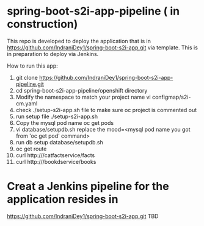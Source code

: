 # spring-boot-s2i-app-pipeline ( in construction)

This repo is developed to deploy the application that is in https://github.com/IndraniDey1/spring-boot-s2i-app.git 
via template. This is in preparation to deploy via Jenkins. 

How to run this app:

1. git clone https://github.com/IndraniDey1/spring-boot-s2i-app-pipeline.git
2. cd spring-boot-s2i-app-pipeline/openshift directory
3. Modify the namespace to match your project name 
   vi configmap/s2i-cm.yaml
4. check ./setup-s2i-app.sh file to make sure oc project is commented out
5. run setup file
  ./setup-s2i-app.sh 
6. Copy the mysql pod name 
   oc get pods
7. vi database/setupdb.sh
   replace the mood=<mysql pod name you got from 'oc get pod' command>
8. run db setup
   database/setupdb.sh
9. oc get route
10. curl http://<route url>/catfactservice/facts
11. curl http://<route url>/bookdservice/books
  
# Creat a Jenkins pipeline for the application resides in 
https://github.com/IndraniDey1/spring-boot-s2i-app.git 
TBD
